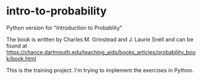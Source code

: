 # intro-to-probability
Python version for "Introduction to Probablity"

The book is written by Charles M. Grinstead and J. Laurie Snell and can be found at
https://chance.dartmouth.edu/teaching_aids/books_articles/probability_book/book.html

This is the training project. I'm trying to implement the exercises in Python.